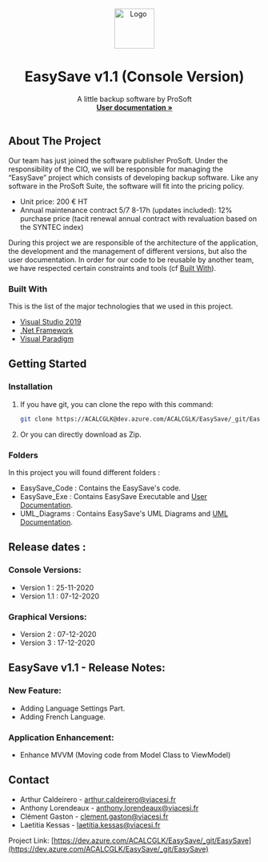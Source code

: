<br />
<p align="center">
  <a href="https://dev.azure.com/ACALCGLK/EasySave/_git/EasySave?path=%2F&version=GBmaster">
    <img src="https://www.flaticon.com/svg/static/icons/svg/3790/3790894.svg" alt="Logo" width="80" height="80">
  </a>

  <h1 align="center"> EasySave v1.1 (Console Version)</h3>

  <p align="center">
    A little backup software by ProSoft
    <br />
    <a href="https://dev.azure.com/ACALCGLK/_git/EasySave?path=%2FDOCUMENTATION.md"><strong>User documentation »</strong></a>
    <br />
    <br />
  </p>
</p>

<!-- TABLE OF CONTENTS 
<details open="open">
  <summary><h2 style="display: inline-block">Table of Contents</h2></summary>
  <ol>
    <li>
      <a href="#about-the-project">About The Project</a>
      <ul>
        <li><a href="#release-dates">Release dates</a></li>
        <li><a href="#built-with">Built With</a></li>
      </ul>
    </li>
    <li>
      <a href="#version-1.0">Version 1.0 - Console Version</a>
      <ul>
        <li><a href="#log-file">Log File</a></li>
        <li><a href="#state-file">State File</a></li>
      </ul>
      <a href="#getting-started">Getting Started</a>
      <ul>
        <li><a href="#prerequisites">Prerequisites</a></li>
        <li><a href="#installation">Installation</a></li>
      </ul>
    </li>
    <li><a href="#usage">Usage</a></li>
    <li><a href="#roadmap">Roadmap</a></li>
    <li><a href="#contributing">Contributing</a></li>
    <li><a href="#license">License</a></li>
    <li><a href="#contact">Contact</a></li>
    <li><a href="#acknowledgements">Acknowledgements</a></li>
  </ol>
</details>
-->


<!-- ABOUT THE PROJECT -->
## About The Project

Our team has just joined the software publisher ProSoft.
Under the responsibility of the CIO, we will be responsible for managing the “EasySave” project which consists of developing backup software.
Like any software in the ProSoft Suite, the software will fit into the pricing policy.
* Unit price: 200 € HT
* Annual maintenance contract 5/7 8-17h (updates included): 12% purchase price (tacit renewal annual contract with revaluation based on the SYNTEC index)

During this project we are responsible of the architecture of the application, the development and the management of different versions, but also the user documentation.
In order for our code to be reusable by another team, we have respected certain constraints and tools (cf <a href="#built-with">Built With</a>).

### Built With

This is the list of the major technologies that we used in this project.

* [Visual Studio 2019](https://visualstudio.microsoft.com/fr/downloads/)
* [.Net Framework](https://docs.microsoft.com/fr-fr/dotnet/)
* [Visual Paradigm](https://online.visual-paradigm.com/fr/)


<!-- GETTING STARTED -->
## Getting Started

### Installation

1. If you have git, you can clone the repo with this command:
   ```sh
   git clone https://ACALCGLK@dev.azure.com/ACALCGLK/EasySave/_git/EasySave
   ```
2. Or you can directly download as Zip.

### Folders
In this project you will found different folders :
* EasySave_Code : Contains the EasySave's code.
* EasySave_Exe : Contains EasySave Executable and [User Documentation](https://dev.azure.com/ACALCGLK/_git/EasySave?path=%2FUSERDOC.md).
* UML_Diagrams : Contains EasySave's UML Diagrams and [UML Documentation](https://dev.azure.com/ACALCGLK/_git/EasySave?path=%2FUMLDOC.md).


## Release dates : 
### Console Versions:
* Version 1 : 25-11-2020
* Version 1.1 : 07-12-2020

### Graphical Versions:
* Version 2 : 07-12-2020
* Version 3 : 17-12-2020


## EasySave v1.1 - Release Notes:

### New Feature: 
* Adding Language Settings Part.
* Adding French Language.

### Application Enhancement:
* Enhance MVVM (Moving code from Model Class to ViewModel)


<!-- ROADMAP 
## Roadmap

See the [open issues](https://github.com/github_username/repo_name/issues) for a list of proposed features (and known issues).


## Contributing

Contributions are what make the open source community such an amazing place to be learn, inspire, and create. Any contributions you make are **greatly appreciated**.

1. Fork the Project
2. Create your Feature Branch (`git checkout -b feature/AmazingFeature`)
3. Commit your Changes (`git commit -m 'Add some AmazingFeature'`)
4. Push to the Branch (`git push origin feature/AmazingFeature`)
5. Open a Pull Request




## License

Distributed under the MIT License. See `LICENSE` for more information.

-->

<!-- CONTACT -->
## Contact

* Arthur Caldeirero - arthur.caldeirero@viacesi.fr
* Anthony Lorendeaux - anthony.lorendeaux@viacesi.fr
* Clément Gaston - clement.gaston@viacesi.fr
* Laetitia Kessas - laetitia.kessas@viacesi.fr

Project Link: [https://dev.azure.com/ACALCGLK/EasySave/_git/EasySave](https://dev.azure.com/ACALCGLK/EasySave/_git/EasySave)



<!-- ACKNOWLEDGEMENTS 
## Acknowledgements

* []()
* []()
* []()

-->